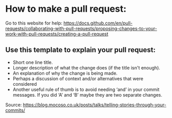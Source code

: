 # How to make a pull request:
Go to this website for help: https://docs.github.com/en/pull-requests/collaborating-with-pull-requests/proposing-changes-to-your-work-with-pull-requests/creating-a-pull-request

## Use this template to explain your pull request:
- Short one line title.
- Longer description of what the change does (if the title isn't enough).
- An explanation of why the change is being made.
- Perhaps a discussion of context and/or alternatives that were considered
- Another useful rule of thumb is to avoid needing ‘and’ in your commit messages. If you did ‘A’ and ‘B’ maybe they are two separate changes.

Source: https://blog.mocoso.co.uk/posts/talks/telling-stories-through-your-commits/

